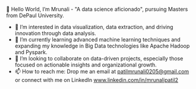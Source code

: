 👋 Hello World, I’m Mrunali - "A data science aficionado", pursuing Masters from DePaul University.
- 👀 I’m interested in data visualization, data extraction, and driving innovation through data analysis.
- 🌱 I’m currently learning advanced machine learning techniques and expanding my knowledge in Big Data technologies like Apache Hadoop and Pyspark.
- 💞️ I’m looking to collaborate on data-driven projects, especially those focused on actionable insights and organizational growth.
- 📫 How to reach me: Drop me an email at patilmrunali0205@gmail.com or connect with me on LinkedIn www.linkedin.com/in/mrunalipatil2

<!---
Mrunali0205/Mrunali0205 is a ✨ special ✨ repository because its `README.md` (this file) appears on your GitHub profile.
You can click the Preview link to take a look at your changes.
--->
